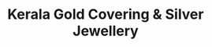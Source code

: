 ---
title: "Kerala Gold Covering & Silver Jewellery"
url: /pandalam/kerala-gold-covering-und-silver-jewellery/
shop: Schmuck
---